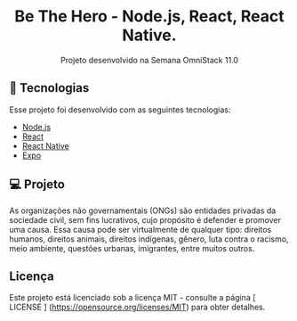 <h1 align = "center">
  Be The Hero - Node.js, React, React Native.
</h1>

<p align = "center"> Projeto desenvolvido na Semana OmniStack 11.0 </p>

## :rocket: Tecnologias

Esse projeto foi desenvolvido com as seguintes tecnologias:

- [Node.js](https://nodejs.org/en/)
- [React](https://reactjs.org)
- [React Native](https://facebook.github.io/react-native/)
- [Expo](https://expo.io/)

## 💻 Projeto

As organizações não governamentais (ONGs) são entidades privadas da sociedade civil, sem fins lucrativos, cujo propósito é defender e promover uma causa. Essa causa pode ser virtualmente de qualquer tipo: direitos humanos, direitos animais, direitos indígenas, gênero, luta contra o racismo, meio ambiente, questões urbanas, imigrantes, entre muitos outros.

##  Licença

Este projeto está licenciado sob a licença MIT - consulte a página [ LICENSE ] (https://opensource.org/licenses/MIT) para obter detalhes.
